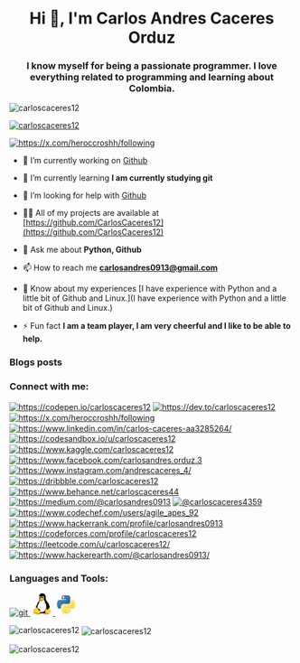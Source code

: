 <h1 align="center">Hi 👋, I'm Carlos Andres Caceres Orduz</h1>
<h3 align="center">I know myself for being a passionate programmer. I love everything related to programming and learning about Colombia.</h3>

<p align="left"> <img src="https://komarev.com/ghpvc/?username=carloscaceres12&label=Profile%20views&color=0e75b6&style=flat" alt="carloscaceres12" /> </p>

<p align="left"> <a href="https://github.com/ryo-ma/github-profile-trophy"><img src="https://github-profile-trophy.vercel.app/?username=carloscaceres12" alt="carloscaceres12" /></a> </p>

<p align="left"> <a href="https://twitter.com/https://x.com/heroccroshh/following" target="blank"><img src="https://img.shields.io/twitter/follow/https://x.com/heroccroshh/following?logo=twitter&style=for-the-badge" alt="https://x.com/heroccroshh/following" /></a> </p>

- 🔭 I’m currently working on [Github](https://github.com/CarlosCaceres12/GitHub)

- 🌱 I’m currently learning **I am currently studying git**

- 🤝 I’m looking for help with [Github](https://github.com/CarlosCaceres12/GitHub)

- 👨‍💻 All of my projects are available at [https://github.com/CarlosCaceres12](https://github.com/CarlosCaceres12)

- 💬 Ask me about **Python, Github**

- 📫 How to reach me **carlosandres0913@gmail.com**

- 📄 Know about my experiences [I have experience with Python and a little bit of Github and Linux.](I have experience with Python and a little bit of Github and Linux.)

- ⚡ Fun fact **I am a team player, I am very cheerful and I like to be able to help.**

### Blogs posts
<!-- BLOG-POST-LIST:START -->
<!-- BLOG-POST-LIST:END -->

<h3 align="left">Connect with me:</h3>
<p align="left">
<a href="https://codepen.io/https://codepen.io/carloscaceres12" target="blank"><img align="center" src="https://raw.githubusercontent.com/rahuldkjain/github-profile-readme-generator/master/src/images/icons/Social/codepen.svg" alt="https://codepen.io/carloscaceres12" height="30" width="40" /></a>
<a href="https://dev.to/https://dev.to/carloscaceres12" target="blank"><img align="center" src="https://raw.githubusercontent.com/rahuldkjain/github-profile-readme-generator/master/src/images/icons/Social/devto.svg" alt="https://dev.to/carloscaceres12" height="30" width="40" /></a>
<a href="https://twitter.com/https://x.com/heroccroshh/following" target="blank"><img align="center" src="https://raw.githubusercontent.com/rahuldkjain/github-profile-readme-generator/master/src/images/icons/Social/twitter.svg" alt="https://x.com/heroccroshh/following" height="30" width="40" /></a>
<a href="https://linkedin.com/in/https://www.linkedin.com/in/carlos-caceres-aa3285264/" target="blank"><img align="center" src="https://raw.githubusercontent.com/rahuldkjain/github-profile-readme-generator/master/src/images/icons/Social/linked-in-alt.svg" alt="https://www.linkedin.com/in/carlos-caceres-aa3285264/" height="30" width="40" /></a>
<a href="https://codesandbox.com/https://codesandbox.io/u/carloscaceres12" target="blank"><img align="center" src="https://raw.githubusercontent.com/rahuldkjain/github-profile-readme-generator/master/src/images/icons/Social/codesandbox.svg" alt="https://codesandbox.io/u/carloscaceres12" height="30" width="40" /></a>
<a href="https://kaggle.com/https://www.kaggle.com/carloscaceres12" target="blank"><img align="center" src="https://raw.githubusercontent.com/rahuldkjain/github-profile-readme-generator/master/src/images/icons/Social/kaggle.svg" alt="https://www.kaggle.com/carloscaceres12" height="30" width="40" /></a>
<a href="https://fb.com/https://www.facebook.com/carlosandres.orduz.3" target="blank"><img align="center" src="https://raw.githubusercontent.com/rahuldkjain/github-profile-readme-generator/master/src/images/icons/Social/facebook.svg" alt="https://www.facebook.com/carlosandres.orduz.3" height="30" width="40" /></a>
<a href="https://instagram.com/https://www.instagram.com/andrescaceres_4/" target="blank"><img align="center" src="https://raw.githubusercontent.com/rahuldkjain/github-profile-readme-generator/master/src/images/icons/Social/instagram.svg" alt="https://www.instagram.com/andrescaceres_4/" height="30" width="40" /></a>
<a href="https://dribbble.com/https://dribbble.com/carloscaceres12" target="blank"><img align="center" src="https://raw.githubusercontent.com/rahuldkjain/github-profile-readme-generator/master/src/images/icons/Social/dribbble.svg" alt="https://dribbble.com/carloscaceres12" height="30" width="40" /></a>
<a href="https://www.behance.net/https://www.behance.net/carloscaceres44" target="blank"><img align="center" src="https://raw.githubusercontent.com/rahuldkjain/github-profile-readme-generator/master/src/images/icons/Social/behance.svg" alt="https://www.behance.net/carloscaceres44" height="30" width="40" /></a>
<a href="https://medium.com/https://medium.com/@carlosandres0913" target="blank"><img align="center" src="https://raw.githubusercontent.com/rahuldkjain/github-profile-readme-generator/master/src/images/icons/Social/medium.svg" alt="https://medium.com/@carlosandres0913" height="30" width="40" /></a>
<a href="https://www.youtube.com/c/@carloscaceres4359" target="blank"><img align="center" src="https://raw.githubusercontent.com/rahuldkjain/github-profile-readme-generator/master/src/images/icons/Social/youtube.svg" alt="@carloscaceres4359" height="30" width="40" /></a>
<a href="https://www.codechef.com/users/https://www.codechef.com/users/agile_apes_92" target="blank"><img align="center" src="https://cdn.jsdelivr.net/npm/simple-icons@3.1.0/icons/codechef.svg" alt="https://www.codechef.com/users/agile_apes_92" height="30" width="40" /></a>
<a href="https://www.hackerrank.com/https://www.hackerrank.com/profile/carlosandres0913" target="blank"><img align="center" src="https://raw.githubusercontent.com/rahuldkjain/github-profile-readme-generator/master/src/images/icons/Social/hackerrank.svg" alt="https://www.hackerrank.com/profile/carlosandres0913" height="30" width="40" /></a>
<a href="https://codeforces.com/profile/https://codeforces.com/profile/carloscaceres12" target="blank"><img align="center" src="https://raw.githubusercontent.com/rahuldkjain/github-profile-readme-generator/master/src/images/icons/Social/codeforces.svg" alt="https://codeforces.com/profile/carloscaceres12" height="30" width="40" /></a>
<a href="https://www.leetcode.com/https://leetcode.com/u/carloscaceres12/" target="blank"><img align="center" src="https://raw.githubusercontent.com/rahuldkjain/github-profile-readme-generator/master/src/images/icons/Social/leet-code.svg" alt="https://leetcode.com/u/carloscaceres12/" height="30" width="40" /></a>
<a href="https://www.hackerearth.com/https://www.hackerearth.com/@carlosandres0913/" target="blank"><img align="center" src="https://raw.githubusercontent.com/rahuldkjain/github-profile-readme-generator/master/src/images/icons/Social/hackerearth.svg" alt="https://www.hackerearth.com/@carlosandres0913/" height="30" width="40" /></a>
</p>

<h3 align="left">Languages and Tools:</h3>
<p align="left"> <a href="https://git-scm.com/" target="_blank" rel="noreferrer"> <img src="https://www.vectorlogo.zone/logos/git-scm/git-scm-icon.svg" alt="git" width="40" height="40"/> </a> <a href="https://www.linux.org/" target="_blank" rel="noreferrer"> <img src="https://raw.githubusercontent.com/devicons/devicon/master/icons/linux/linux-original.svg" alt="linux" width="40" height="40"/> </a> <a href="https://www.python.org" target="_blank" rel="noreferrer"> <img src="https://raw.githubusercontent.com/devicons/devicon/master/icons/python/python-original.svg" alt="python" width="40" height="40"/> </a> </p>

<p><img align="left" src="https://github-readme-stats.vercel.app/api/top-langs?username=carloscaceres12&show_icons=true&locale=en&layout=compact" alt="carloscaceres12" /></p>

<p>&nbsp;<img align="center" src="https://github-readme-stats.vercel.app/api?username=carloscaceres12&show_icons=true&locale=en" alt="carloscaceres12" /></p>

<p><img align="center" src="https://github-readme-streak-stats.herokuapp.com/?user=carloscaceres12&" alt="carloscaceres12" /></p>

